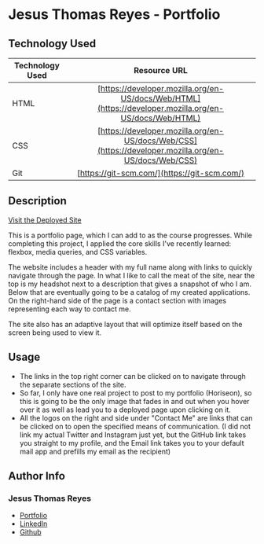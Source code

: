 # Jesus Thomas Reyes - Portfolio

## Technology Used 

| Technology Used         | Resource URL           | 
| ------------- |:-------------:| 
| HTML    | [https://developer.mozilla.org/en-US/docs/Web/HTML](https://developer.mozilla.org/en-US/docs/Web/HTML) | 
| CSS     | [https://developer.mozilla.org/en-US/docs/Web/CSS](https://developer.mozilla.org/en-US/docs/Web/CSS)      |   
| Git | [https://git-scm.com/](https://git-scm.com/)     |    

## Description 

[Visit the Deployed Site](https://jesustgr.github.io/my-portfolio/)

This is a portfolio page, which I can add to as the course progresses. While completing this project, I applied the core skills I've recently learned: flexbox, media queries, and CSS variables.

The website includes a header with my full name along with links to quickly navigate through the page. In what I like to call the meat of the site, near the top is my headshot next to a description that gives a snapshot of who I am. Below that are eventually going to be a catalog of my created applications. On the right-hand side of the page is a contact section with images representing each way to contact me.

The site also has an adaptive layout that will optimize itself based on the screen being used to view it.


## Usage 

- The links in the top right corner can be clicked on to navigate through the separate sections of the site.
- So far, I only have one real project to post to my portfolio (Horiseon), so this is going to be the only image that fades in and out when you hover over it as well as lead you to a deployed page upon clicking on it.
- All the logos on the right and side under "Contact Me" are links that can be clicked on to open the specified means of communication. (I did not link my actual Twitter and Instagram just yet, but the GitHub link takes you straight to my profile, and the Email link takes you to your default mail app and prefills my email as the recipient)


## Author Info


### Jesus Thomas Reyes


* [Portfolio](https://jesustgr.github.io/my-portfolio/)
* [LinkedIn](https://www.linkedin.com/in/jesus-thomas-reyes-aa001a192/)
* [Github](https://github.com/jesustgr)
